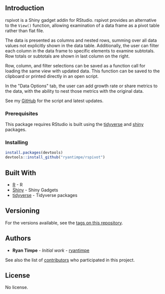 ## Introduction

rspivot is a Shiny gadget addin for RStudio. rspivot provides an alternative to the `View()` function, allowing examination of a data frame as a pivot table rather than flat file.

The data is presented as columns and nested rows, summing over all data values not explicitly shown in the data table. Additionally, the user can filter each column in the data frame to specific elements to examine subtotals. Row totals or subtotals are shown in last column on the right.

Row, column, and filter selections can be saved as a function call for loading the same view with updated data. This function can be saved to the clipboard or printed directly in an open script.

In the "Data Options" tab, the user can add growth rate or share metrics to the data, with the ability to nest those metrics with the original data.

See my [GitHub](https://github.com/ryantimpe/rspivot) for the script and latest updates. 

### Prerequisites

This package requires RStudio is built using the [tidyverse](https://github.com/tidyverse/tidyverse) and [shiny](http://shiny.rstudio.com/articles/gadgets.html) packages. 


### Installing

``` r
install.packages(devtools)
devtools::install_github("ryantimpe/rspivot")
```
## Built With

* [R](https://www.r-project.org/) - R
* [Shiny](http://shiny.rstudio.com/articles/gadgets.html) - Shiny Gadgets
* [tidyverse](https://github.com/tidyverse/tidyverse) - Tidyverse packages

## Versioning

For the versions available, see the [tags on this repository](https://github.com/ryantimpe/rspivot/tags). 

## Authors

* **Ryan Timpe** - *Initial work* - [ryantimpe](https://github.com/ryantimpe)

See also the list of [contributors](https://github.com/ryantimpe/rspivot/contributors) who participated in this project.

## License

No license.


